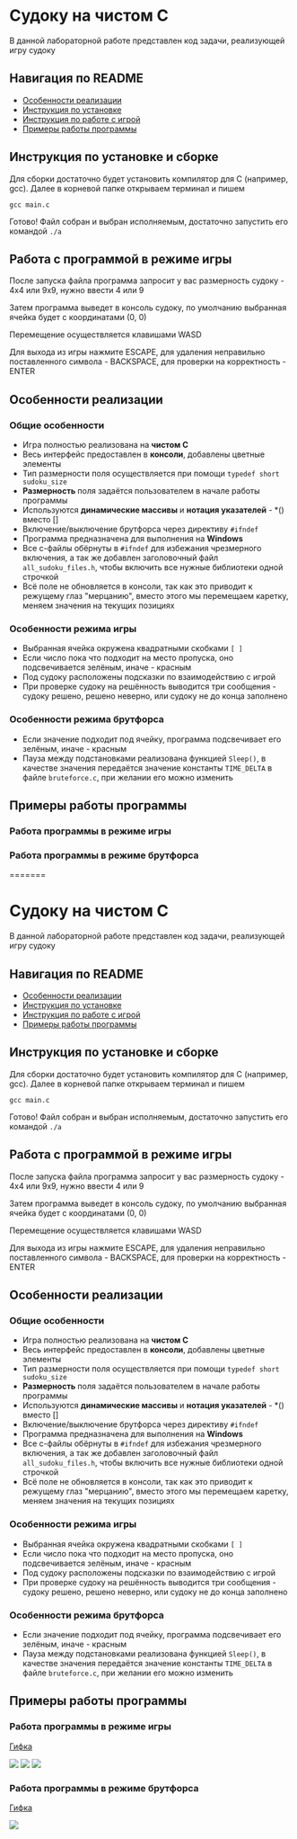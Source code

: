
# Судоку на чистом C
В данной лабораторной работе представлен код задачи, реализующей игру судоку
## Навигация по README
- [Особенности реализации](#особенности-реализации)
- [Инструкция по установке](#инструкция-по-установке-и-сборке)
- [Инструкция по работе с игрой](#работа-с-программой-в-режиме-игры)
- [Примеры работы программы](#примеры-работы-программы)
## Инструкция по установке и сборке
Для сборки достаточно будет установить компилятор для C (например, gcc). Далее в корневой папке открываем терминал и пишем
```
gcc main.c
```
Готово! Файл собран и выбран исполняемым, достаточно запустить его командой `./a`
## Работа с программой в режиме игры
После запуска файла программа запросит у вас размерность судоку - 4х4 или 9х9, нужно ввести 4 или 9

Затем программа выведет в консоль судоку, по умолчанию выбранная ячейка будет с координатами (0, 0)

Перемещение осуществляется клавишами WASD

Для выхода из игры нажмите ESCAPE, для удаления неправильно поставленного символа - BACKSPACE, для проверки на корректность - ENTER

## Особенности реализации
### Общие особенности
- Игра полностью реализована на **чистом C**
- Весь интерфейс предоставлен в **консоли**, добавлены цветные элементы
- Тип размерности поля осуществляется при помощи `typedef short sudoku_size`
- **Размерность** поля задаётся пользователем в начале работы программы
- Используются **динамические массивы** и **нотация указателей** - *() вместо []
- Включение/выключение брутфорса через директиву `#ifndef`
- Программа предназначена для выполнения на **Windows**
- Все с-файлы обёрнуты в `#ifndef` для избежания чрезмерного включения, а так же добавлен заголовочный файл `all_sudoku_files.h`, чтобы включить все нужные библиотеки одной строчкой
- Всё поле не обновляется в консоли, так как это приводит к режущему глаз "мерцанию", вместо этого мы перемещаем каретку, меняем значения на текущих позициях

### Особенности режима игры
- Выбранная ячейка окружена квадратными скобками `[ ]`
- Если число пока что подходит на место пропуска, оно подсвечивается зелёным, иначе - красным
- Под судоку расположены подсказки по взаимодействию с игрой
- При проверке судоку на решённость выводится три сообщения - судоку решено, решено неверно, или судоку не до конца заполнено


### Особенности режима брутфорса
- Если значение подходит под ячейку, программа подсвечивает его зелёным, иначе - красным
- Пауза между подстановками реализована функцией `Sleep()`, в качестве значения передаётся значение константы `TIME_DELTA` в файле `bruteforce.c`, при желании его можно изменить

## Примеры работы программы
### Работа программы в режиме игры

### Работа программы в режиме брутфорса
=======
# Судоку на чистом C
В данной лабораторной работе представлен код задачи, реализующей игру судоку
## Навигация по README
- [Особенности реализации](#особенности-реализации)
- [Инструкция по установке](#инструкция-по-установке-и-сборке)
- [Инструкция по работе с игрой](#работа-с-программой-в-режиме-игры)
- [Примеры работы программы](#примеры-работы-программы)
## Инструкция по установке и сборке
Для сборки достаточно будет установить компилятор для C (например, gcc). Далее в корневой папке открываем терминал и пишем
```
gcc main.c
```
Готово! Файл собран и выбран исполняемым, достаточно запустить его командой `./a`
## Работа с программой в режиме игры
После запуска файла программа запросит у вас размерность судоку - 4х4 или 9х9, нужно ввести 4 или 9

Затем программа выведет в консоль судоку, по умолчанию выбранная ячейка будет с координатами (0, 0)

Перемещение осуществляется клавишами WASD

Для выхода из игры нажмите ESCAPE, для удаления неправильно поставленного символа - BACKSPACE, для проверки на корректность - ENTER

## Особенности реализации
### Общие особенности
- Игра полностью реализована на **чистом C**
- Весь интерфейс предоставлен в **консоли**, добавлены цветные элементы
- Тип размерности поля осуществляется при помощи `typedef short sudoku_size`
- **Размерность** поля задаётся пользователем в начале работы программы
- Используются **динамические массивы** и **нотация указателей** - *() вместо []
- Включение/выключение брутфорса через директиву `#ifndef`
- Программа предназначена для выполнения на **Windows**
- Все с-файлы обёрнуты в `#ifndef` для избежания чрезмерного включения, а так же добавлен заголовочный файл `all_sudoku_files.h`, чтобы включить все нужные библиотеки одной строчкой
- Всё поле не обновляется в консоли, так как это приводит к режущему глаз "мерцанию", вместо этого мы перемещаем каретку, меняем значения на текущих позициях

### Особенности режима игры
- Выбранная ячейка окружена квадратными скобками `[ ]`
- Если число пока что подходит на место пропуска, оно подсвечивается зелёным, иначе - красным
- Под судоку расположены подсказки по взаимодействию с игрой
- При проверке судоку на решённость выводится три сообщения - судоку решено, решено неверно, или судоку не до конца заполнено


### Особенности режима брутфорса
- Если значение подходит под ячейку, программа подсвечивает его зелёным, иначе - красным
- Пауза между подстановками реализована функцией `Sleep()`, в качестве значения передаётся значение константы `TIME_DELTA` в файле `bruteforce.c`, при желании его можно изменить

## Примеры работы программы
### Работа программы в режиме игры
[Гифка](./data/user.gif)

![](./data/user_1.png) ![](./data/user_2.png)
![](./data/user_3.png) 
### Работа программы в режиме брутфорса
[Гифка](./data/bruteforce.gif)

![](./data/bruteforce.png) 
